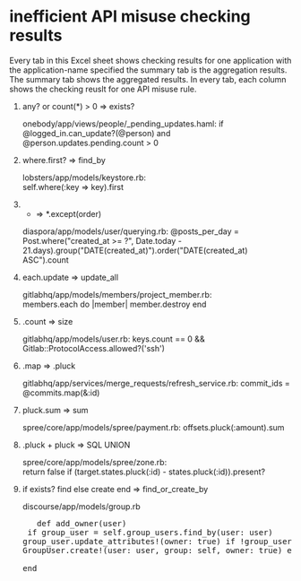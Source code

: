# inefficient API misuse checking results
Every tab in this Excel sheet shows checking results for one application with the application-name specified the summary tab is the aggregation results.
The summary tab shows the aggregated results.
In every tab, each column shows the checking reuslt for one API misuse rule.
1. any? or count(*) > 0 => exists?

    onebody/app/views/people/_pending_updates.haml:
    if @logged_in.can_update?(@person) and @person.updates.pending.count > 0
2. where.first? => find_by

    lobsters/app/models/keystore.rb:    
    self.where(:key => key).first
3. * => *.except(order)

    diaspora/app/models/user/querying.rb:
    @posts_per_day = Post.where("created_at >= ?", Date.today - 21.days).group("DATE(created_at)").order("DATE(created_at) ASC").count
4. each.update => update_all

    gitlabhq/app/models/members/project_member.rb:       
    members.each do |member|
          member.destroy
    end
5. .count => size

    gitlabhq/app/models/user.rb:
    keys.count == 0 && Gitlab::ProtocolAccess.allowed?('ssh')
6. .map => .pluck

    gitlabhq/app/services/merge_requests/refresh_service.rb:
    commit_ids = @commits.map(&:id)
7. pluck.sum => sum

    spree/core/app/models/spree/payment.rb: 
    offsets.pluck(:amount).sum
8. .pluck + pluck => SQL UNION
 
    spree/core/app/models/spree/zone.rb:          
    return false if (target.states.pluck(:id) - states.pluck(:id)).present?
9. if exists? find else create end => find_or_create_by

    discourse/app/models/group.rb 
    <pre> 
    def add_owner(user)
        if group_user = self.group_users.find_by(user: user)   
          group_user.update_attributes!(owner: true) if !group_user.owner 
        else
          GroupUser.create!(user: user, group: self, owner: true)
        end       
    end
    </pre>
